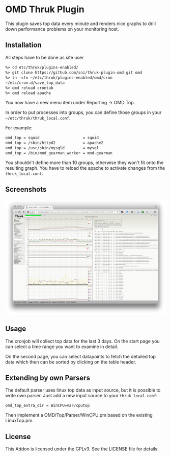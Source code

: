 # OMD Thruk Plugin

This plugin saves top data every minute and renders nice graphs to drill down
performance problems on your monitoring host.


## Installation

All steps have to be done as site user

    %> cd etc/thruk/plugins-enabled/
    %> git clone https://github.com/sni/thruk-plugin-omd.git omd
    %> ln -sfn ~/etc/thruk/plugins-enabled/omd/cron ~/etc/cron.d/save_top_data
    %> omd reload crontab
    %> omd reload apache

You now have a new menu item under Reporting -> OMD Top.

In order to put processes into groups, you can define those groups in your
`~/etc/thruk/thruk_local.conf`.

For example:

    omd_top = squid                   = squid
    omd_top = /sbin/httpd2            = apache2
    omd_top = /usr/sbin/mysqld        = mysql
    omd_top = /bin/mod_gearman_worker = mod-gearman

You shouldn't define more than 10 groups, otherwise they won't fit onto
the resulting graph. You have to reload the apache to activate changes
from the `thruk_local.conf`.


## Screenshots

![Top Overview](ressources/top.png)


## Usage

The cronjob will collect top data for the last 3 days. On the start page you can select
a time range you want to examine in detail.

On the second page, you can select datapoints to fetch the detailed top data which then
can be sorted by clicking on the table header.

## Extending by own Parsers

The default parser uses linux top data as input source, but it is possible to write own parser.
Just add a new input source to your `thruk_local.conf`:

    omd_top_extra_dir = WinCPU=var/cputop

Then implement a OMD/Top/Parser/WinCPU.pm based on the existing LinuxTop.pm.

## License

This Addon is licensed under the GPLv3. See the LICENSE file for details.
